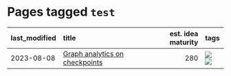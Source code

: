 # Pages tagged `test`

|last_modified|title|est. idea maturity|tags
|:---|:---|---:|:---|
|2023-08-08|[Graph analytics on checkpoints](../Graph_analytics_on_checkpoints.md)|280|[![](https://img.shields.io/badge/tag-from_issue-ea1833)](../tags/from_issue.md) [![](https://img.shields.io/badge/tag-test-f14da)](../tags/test.md)|